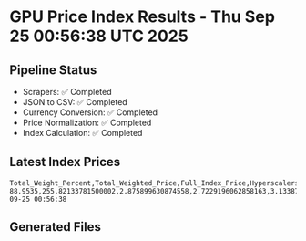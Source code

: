 # GPU Price Index Results - Thu Sep 25 00:56:38 UTC 2025

## Pipeline Status
- Scrapers: ✅ Completed
- JSON to CSV: ✅ Completed
- Currency Conversion: ✅ Completed
- Price Normalization: ✅ Completed
- Index Calculation: ✅ Completed

## Latest Index Prices
```
Total_Weight_Percent,Total_Weighted_Price,Full_Index_Price,Hyperscalers_Only_Price,Non_Hyperscalers_Only_Price,Hyperscaler_Weight,Non_Hyperscaler_Weight,Calculation_Date
88.9535,255.82133781500002,2.875899630874558,2.7229196062858163,3.133873103115045,55.84,33.113499999999995,2025-09-25 00:56:38
```

## Generated Files
```
```
